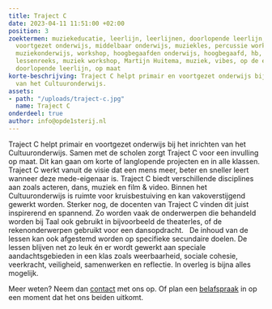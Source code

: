 ```yaml
---
title: Traject C
date: 2023-04-11 11:51:00 +02:00
position: 3
zoektermen: muziekeducatie, leerlijn, leerlijnen, doorlopende leerlijn, basisonderwijs,
  voortgezet onderwijs, middelbaar onderwijs, muziekles, percussie workshop, kinderconcert,
  muziekonderwijs, workshop, hoogbegaafden onderwijs, hoogbegaafd, hb, Martijn, muziek,
  lessenreeks, muziek workshop, Martijn Huitema, muziek, vibes, op de eerste rij,
  doorlopende leerlijn, op maat
korte-beschrijving: Traject C helpt primair en voortgezet onderwijs bij het inrichten
  van het Cultuuronderwijs.
assets:
- path: "/uploads/traject-c.jpg"
  name: Traject C
onderdeel: true
author: info@opde1sterij.nl
---
```


Traject C helpt primair en voortgezet onderwijs bij het inrichten van het Cultuuronderwijs. Samen met de scholen zorgt Traject C voor een invulling op maat. Dit kan gaan om korte of langlopende projecten en in alle klassen. Traject C werkt vanuit de visie dat een mens meer, beter en sneller leert wanneer deze mede-eigenaar is. Traject C biedt verschillende disciplines aan zoals acteren, dans, muziek en film & video. Binnen het Cultuuronderwijs is ruimte voor kruisbestuiving en kan vakoverstijgend gewerkt worden. Sterker nog, de docenten van Traject C vinden dit juist inspirerend en spannend. Zo worden vaak de onderwerpen die behandeld worden bij Taal ook gebruikt in bijvoorbeeld de theaterles, of de rekenonderwerpen gebruikt voor een dansopdracht.
 
De inhoud van de lessen kan ook afgestemd worden op specifieke secundaire doelen. De lessen blijven net zo leuk én er wordt gewerkt aan speciale aandachtsgebieden in een klas zoals weerbaarheid, sociale cohesie, veerkracht, veiligheid, samenwerken en reflectie. In overleg is bijna alles mogelijk.

Meer weten? Neem dan [contact](https://www.opde1sterij.nl/contact/) met ons op. Of plan een [belafspraak](https://calendly.com/opde1sterij/bellen-voor-meer-info) in op een moment dat het ons beiden uitkomt.
